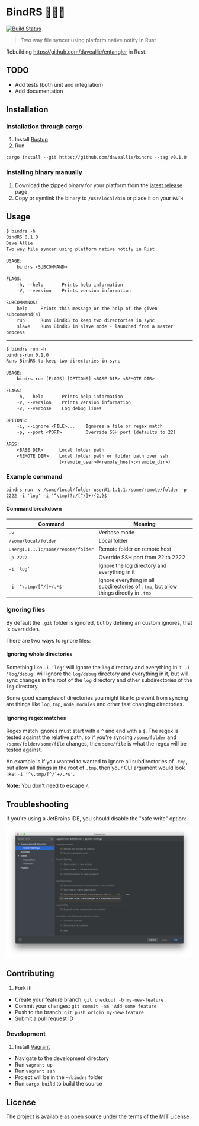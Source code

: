 # BindRS :file_folder::link::file_folder:

[![Build Status](https://travis-ci.org/daveallie/bindrs.svg?branch=master)](https://travis-ci.org/daveallie/bindrs)

> Two way file syncer using platform native notify in Rust

Rebuilding https://github.com/daveallie/entangler in Rust.

## TODO

- Add tests (both unit and integration)
- Add documentation

## Installation

### Installation through cargo

1. Install [Rustup](https://rustup.rs/)
2. Run
```
cargo install --git https://github.com/daveallie/bindrs --tag v0.1.0
```

### Installing binary manually

1. Download the zipped binary for your platform from the [latest release](https://github.com/daveallie/bindrs/releases/latest) page
2. Copy or symlink the binary to `/usr/local/bin` or place it on your `PATH`.

## Usage

```
$ bindrs -h
BindRS 0.1.0
Dave Allie
Two way file syncer using platform native notify in Rust

USAGE:
    bindrs <SUBCOMMAND>

FLAGS:
    -h, --help       Prints help information
    -V, --version    Prints version information

SUBCOMMANDS:
    help     Prints this message or the help of the given subcommand(s)
    run      Runs BindRS to keep two directories in sync
    slave    Runs BindRS in slave mode - launched from a master process
```

---

```
$ bindrs run -h
bindrs-run 0.1.0
Runs BindRS to keep two directories in sync

USAGE:
    bindrs run [FLAGS] [OPTIONS] <BASE DIR> <REMOTE DIR>

FLAGS:
    -h, --help       Prints help information
    -V, --version    Prints version information
    -v, --verbose    Log debug lines

OPTIONS:
    -i, --ignore <FILE>...    Ignores a file or regex match
    -p, --port <PORT>         Override SSH port (defaults to 22)

ARGS:
    <BASE DIR>      Local folder path
    <REMOTE DIR>    Local folder path or folder path over ssh
                    (<remote_user>@<remote_host>:<remote_dir>)
```

### Example command

```
bindrs run -v /some/local/folder user@1.1.1.1:/some/remote/folder -p 2222 -i 'log' -i '^\tmp(?:/[^/]+){2,}$'
```

#### Command breakdown
| Command | Meaning |
| --- | --- |
| `-v` | Verbose mode |
| `/some/local/folder` | Local folder |
| `user@1.1.1.1:/some/remote/folder` | Remote folder on remote host |
| `-p 2222` | Override SSH port from 22 to 2222 |
| `-i 'log'` | Ignore the log directory and everything in it |
| `-i '^\.tmp/[^/]+/.*$'` | Ignore everything in all subdirectories of `.tmp`, but allow things directly in `.tmp` |

### Ignoring files

By default the `.git` folder is ignored, but by defining an custom ignores, that
is overridden.

There are two ways to ignore files:

#### Ignoring whole directories

Something like `-i 'log'` will ignore the `log` directory and everything in it.
`-i 'log/debug'` will ignore the `log/debug` directory and everything in it, but
will sync changes in the root of the `log` directory and other subdirectories of
the `log` directory.

Some good examples of directories you might like to prevent from syncing are
things like `log`, `tmp`, `node_modules` and other fast changing directories.

#### Ignoring regex matches

Regex match ignores must start with a `^` and end with a `$`. The regex is tested
against the relative path, so if you're syncing `/some/folder` and `/some/folder/some/file`
changes, then `some/file` is what the regex will be tested against.

An example is if you wanted to wanted to ignore all subdirectories of `.tmp`,
but allow all things in the root of `.tmp`, then your CLI argument would look
like: `-i '^\.tmp/[^/]+/.*$'`.

**Note:** You don't need to escape `/`.

## Troubleshooting

If you're using a JetBrains IDE, you should disable the "safe write" option:

![jetbrains-safe-write](images/jetbrains-safe-write.png)

## Contributing

1. Fork it!
- Create your feature branch: `git checkout -b my-new-feature`
- Commit your changes: `git commit -am 'Add some feature'`
- Push to the branch: `git push origin my-new-feature`
- Submit a pull request :D

### Development

1. Install [Vagrant](https://www.vagrantup.com/downloads.html)
- Navigate to the development directory
- Run `vagrant up`
- Run `vagrant ssh`
- Project will be in the `~/bindrs` folder
- Run `cargo build` to build the source

## License

The project is available as open source under the terms of the [MIT License](http://opensource.org/licenses/MIT).
